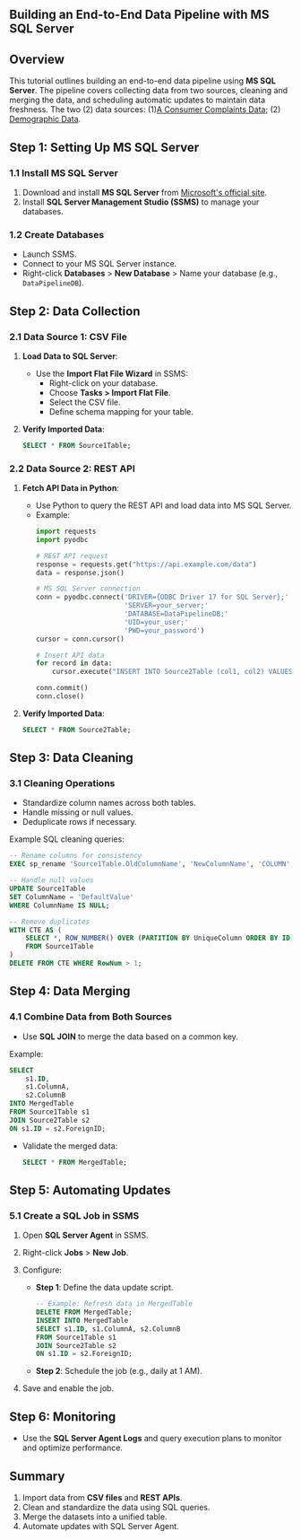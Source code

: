 ## **Building an End-to-End Data Pipeline with MS SQL Server**
## **Overview**
This tutorial outlines building an end-to-end data pipeline using **MS SQL Server**. The pipeline covers collecting data from two sources, cleaning and merging the data, and scheduling automatic updates to maintain data freshness. The two (2) data sources: (1)[A Consumer Complaints Data](https://catalog.data.gov/dataset/consumer-complaint-database); (2) [Demographic Data](https://www.kaggle.com/datasets/bitrook/us-county-historical-demographics?select=us_county_demographics.json).

## **Step 1: Setting Up MS SQL Server**

### **1.1 Install MS SQL Server**
1. Download and install **MS SQL Server** from [Microsoft's official site](https://www.microsoft.com/sql-server/).
2. Install **SQL Server Management Studio (SSMS)** to manage your databases.

### **1.2 Create Databases**
- Launch SSMS.
- Connect to your MS SQL Server instance.
- Right-click **Databases** > **New Database** > Name your database (e.g., `DataPipelineDB`).

## **Step 2: Data Collection**

### **2.1 Data Source 1: CSV File**
1. **Load Data to SQL Server**:
   - Use the **Import Flat File Wizard** in SSMS:
     - Right-click on your database.
     - Choose **Tasks > Import Flat File**.
     - Select the CSV file.
     - Define schema mapping for your table.

2. **Verify Imported Data**:
   ```sql
   SELECT * FROM Source1Table;
   ```

### **2.2 Data Source 2: REST API**
1. **Fetch API Data in Python**:
   - Use Python to query the REST API and load data into MS SQL Server.
   - Example:
     ```python
     import requests
     import pyodbc

     # REST API request
     response = requests.get("https://api.example.com/data")
     data = response.json()

     # MS SQL Server connection
     conn = pyodbc.connect('DRIVER={ODBC Driver 17 for SQL Server};'
                           'SERVER=your_server;'
                           'DATABASE=DataPipelineDB;'
                           'UID=your_user;'
                           'PWD=your_password')
     cursor = conn.cursor()

     # Insert API data
     for record in data:
         cursor.execute("INSERT INTO Source2Table (col1, col2) VALUES (?, ?)", record['field1'], record['field2'])

     conn.commit()
     conn.close()
     ```

2. **Verify Imported Data**:
   ```sql
   SELECT * FROM Source2Table;
   ```

## **Step 3: Data Cleaning**

### **3.1 Cleaning Operations**
- Standardize column names across both tables.
- Handle missing or null values.
- Deduplicate rows if necessary.

Example SQL cleaning queries:
```sql
-- Rename columns for consistency
EXEC sp_rename 'Source1Table.OldColumnName', 'NewColumnName', 'COLUMN';

-- Handle null values
UPDATE Source1Table
SET ColumnName = 'DefaultValue'
WHERE ColumnName IS NULL;

-- Remove duplicates
WITH CTE AS (
    SELECT *, ROW_NUMBER() OVER (PARTITION BY UniqueColumn ORDER BY ID) AS RowNum
    FROM Source1Table
)
DELETE FROM CTE WHERE RowNum > 1;
```

## **Step 4: Data Merging**

### **4.1 Combine Data from Both Sources**
- Use **SQL JOIN** to merge the data based on a common key.

Example:
```sql
SELECT 
    s1.ID, 
    s1.ColumnA, 
    s2.ColumnB 
INTO MergedTable
FROM Source1Table s1
JOIN Source2Table s2
ON s1.ID = s2.ForeignID;
```

- Validate the merged data:
   ```sql
   SELECT * FROM MergedTable;
   ```

## **Step 5: Automating Updates**

### **5.1 Create a SQL Job in SSMS**
1. Open **SQL Server Agent** in SSMS.
2. Right-click **Jobs** > **New Job**.
3. Configure:
   - **Step 1**: Define the data update script.
     ```sql
     -- Example: Refresh data in MergedTable
     DELETE FROM MergedTable;
     INSERT INTO MergedTable
     SELECT s1.ID, s1.ColumnA, s2.ColumnB
     FROM Source1Table s1
     JOIN Source2Table s2
     ON s1.ID = s2.ForeignID;
     ```
   - **Step 2**: Schedule the job (e.g., daily at 1 AM).

4. Save and enable the job.

## **Step 6: Monitoring**
- Use the **SQL Server Agent Logs** and query execution plans to monitor and optimize performance.

## **Summary**
1. Import data from **CSV files** and **REST APIs**.
2. Clean and standardize the data using SQL queries.
3. Merge the datasets into a unified table.
4. Automate updates with SQL Server Agent.
